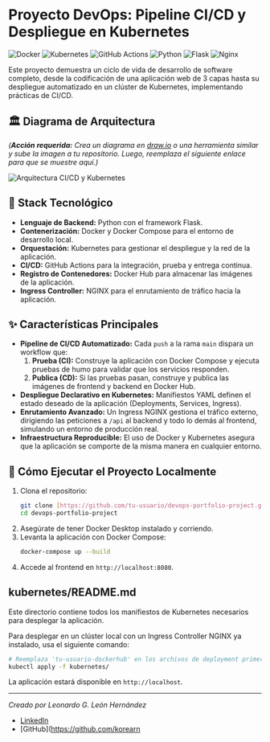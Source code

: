 # Proyecto DevOps: Pipeline CI/CD y Despliegue en Kubernetes

![Docker](https://img.shields.io/badge/Docker-2496ED?style=for-the-badge&logo=docker&logoColor=white)
![Kubernetes](https://img.shields.io/badge/Kubernetes-326CE5?style=for-the-badge&logo=kubernetes&logoColor=white)
![GitHub Actions](https://img.shields.io/badge/GitHub_Actions-2088FF?style=for-the-badge&logo=github-actions&logoColor=white)
![Python](https://img.shields.io/badge/Python-3776AB?style=for-the-badge&logo=python&logoColor=white)
![Flask](https://img.shields.io/badge/Flask-000000?style=for-the-badge&logo=flask&logoColor=white)
![Nginx](https://img.shields.io/badge/Nginx-009639?style=for-the-badge&logo=nginx&logoColor=white)

Este proyecto demuestra un ciclo de vida de desarrollo de software completo, desde la codificación de una aplicación web de 3 capas hasta su despliegue automatizado en un clúster de Kubernetes, implementando prácticas de CI/CD.

## 🏛️ Diagrama de Arquitectura

*(**Acción requerida:** Crea un diagrama en [draw.io](https://app.diagrams.net/) o una herramienta similar y sube la imagen a tu repositorio. Luego, reemplaza el siguiente enlace para que se muestre aquí.)*

![Arquitectura CI/CD y Kubernetes](./diagrama-arquitectura.png)

## 🚀 Stack Tecnológico

* **Lenguaje de Backend:** Python con el framework Flask.
* **Contenerización:** Docker y Docker Compose para el entorno de desarrollo local.
* **Orquestación:** Kubernetes para gestionar el despliegue y la red de la aplicación.
* **CI/CD:** GitHub Actions para la integración, prueba y entrega continua.
* **Registro de Contenedores:** Docker Hub para almacenar las imágenes de la aplicación.
* **Ingress Controller:** NGINX para el enrutamiento de tráfico hacia la aplicación.

## ✨ Características Principales

* **Pipeline de CI/CD Automatizado:** Cada `push` a la rama `main` dispara un workflow que:
    1.  **Prueba (CI):** Construye la aplicación con Docker Compose y ejecuta pruebas de humo para validar que los servicios responden.
    2.  **Publica (CD):** Si las pruebas pasan, construye y publica las imágenes de frontend y backend en Docker Hub.
* **Despliegue Declarativo en Kubernetes:** Manifiestos YAML definen el estado deseado de la aplicación (Deployments, Services, Ingress).
* **Enrutamiento Avanzado:** Un Ingress NGINX gestiona el tráfico externo, dirigiendo las peticiones a `/api` al backend y todo lo demás al frontend, simulando un entorno de producción real.
* **Infraestructura Reproducible:** El uso de Docker y Kubernetes asegura que la aplicación se comporte de la misma manera en cualquier entorno.

## 🔧 Cómo Ejecutar el Proyecto Localmente

1.  Clona el repositorio:
    ```bash
    git clone [https://github.com/tu-usuario/devops-portfolio-project.git](https://github.com/korearn/devops-portfolio-project.git)
    cd devops-portfolio-project
    ```
2.  Asegúrate de tener Docker Desktop instalado y corriendo.
3.  Levanta la aplicación con Docker Compose:
    ```bash
    docker-compose up --build
    ```
4.  Accede al frontend en `http://localhost:8080`.

##  kubernetes/README.md
Este directorio contiene todos los manifiestos de Kubernetes necesarios para desplegar la aplicación.

Para desplegar en un clúster local con un Ingress Controller NGINX ya instalado, usa el siguiente comando:
```bash
# Reemplaza 'tu-usuario-dockerhub' en los archivos de deployment primero
kubectl apply -f kubernetes/
```
La aplicación estará disponible en `http://localhost`.

---
*Creado por Leonardo G. León Hernández*
* [LinkedIn](https://linkedin.com/in/leonardoleonh/)
* [GitHub](https://github.com/korearn